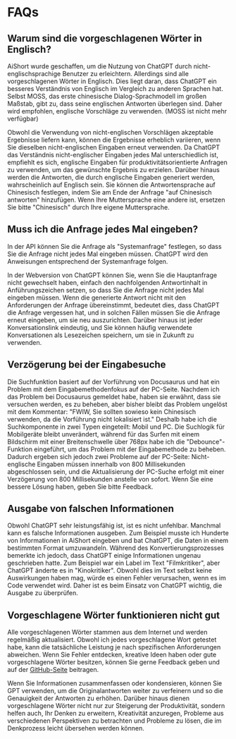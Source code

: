 # FAQs

## Warum sind die vorgeschlagenen Wörter in Englisch?

AiShort wurde geschaffen, um die Nutzung von ChatGPT durch nicht-englischsprachige Benutzer zu erleichtern. Allerdings sind alle vorgeschlagenen Wörter in Englisch. Dies liegt daran, dass ChatGPT ein besseres Verständnis von Englisch im Vergleich zu anderen Sprachen hat. Selbst MOSS, das erste chinesische Dialog-Sprachmodell im großen Maßstab, gibt zu, dass seine englischen Antworten überlegen sind. Daher wird empfohlen, englische Vorschläge zu verwenden. (MOSS ist nicht mehr verfügbar)

Obwohl die Verwendung von nicht-englischen Vorschlägen akzeptable Ergebnisse liefern kann, können die Ergebnisse erheblich variieren, wenn Sie dieselben nicht-englischen Eingaben erneut verwenden. Da ChatGPT das Verständnis nicht-englischer Eingaben jedes Mal unterschiedlich ist, empfiehlt es sich, englische Eingaben für produktivitätsorientierte Anfragen zu verwenden, um das gewünschte Ergebnis zu erzielen. Darüber hinaus werden die Antworten, die durch englische Eingaben generiert werden, wahrscheinlich auf Englisch sein. Sie können die Antwortensprache auf Chinesisch festlegen, indem Sie am Ende der Anfrage "auf Chinesisch antworten" hinzufügen. Wenn Ihre Muttersprache eine andere ist, ersetzen Sie bitte "Chinesisch" durch Ihre eigene Muttersprache.

## Muss ich die Anfrage jedes Mal eingeben?

In der API können Sie die Anfrage als "Systemanfrage" festlegen, so dass Sie die Anfrage nicht jedes Mal eingeben müssen. ChatGPT wird den Anweisungen entsprechend der Systemanfrage folgen.

In der Webversion von ChatGPT können Sie, wenn Sie die Hauptanfrage nicht gewechselt haben, einfach den nachfolgenden Antwortinhalt in Anführungszeichen setzen, so dass Sie die Anfrage nicht jedes Mal eingeben müssen. Wenn die generierte Antwort nicht mit den Anforderungen der Anfrage übereinstimmt, bedeutet dies, dass ChatGPT die Anfrage vergessen hat, und in solchen Fällen müssen Sie die Anfrage erneut eingeben, um sie neu auszurichten. Darüber hinaus ist jeder Konversationslink eindeutig, und Sie können häufig verwendete Konversationen als Lesezeichen speichern, um sie in Zukunft zu verwenden.

## Verzögerung bei der Eingabesuche

Die Suchfunktion basiert auf der Vorführung von Docusaurus und hat ein Problem mit dem Eingabemethodenfokus auf der PC-Seite. Nachdem ich das Problem bei Docusaurus gemeldet habe, haben sie erwähnt, dass sie versuchen werden, es zu beheben, aber bisher bleibt das Problem ungelöst mit dem Kommentar: "FWIW, Sie sollten sowieso kein Chinesisch verwenden, da die Vorführung nicht lokalisiert ist." Deshalb habe ich die Suchkomponente in zwei Typen eingeteilt: Mobil und PC. Die Suchlogik für Mobilgeräte bleibt unverändert, während für das Surfen mit einem Bildschirm mit einer Breitenschwelle über 768px habe ich die "Debounce"-Funktion eingeführt, um das Problem mit der Eingabemethode zu beheben. Dadurch ergeben sich jedoch zwei Probleme auf der PC-Seite: Nicht-englische Eingaben müssen innerhalb von 800 Millisekunden abgeschlossen sein, und die Aktualisierung der PC-Suche erfolgt mit einer Verzögerung von 800 Millisekunden anstelle von sofort. Wenn Sie eine bessere Lösung haben, geben Sie bitte Feedback.

## Ausgabe von falschen Informationen

Obwohl ChatGPT sehr leistungsfähig ist, ist es nicht unfehlbar. Manchmal kann es falsche Informationen ausgeben. Zum Beispiel musste ich Hunderte von Informationen in AiShort eingeben und bat ChatGPT, die Daten in einem bestimmten Format umzuwandeln. Während des Konvertierungsprozesses bemerkte ich jedoch, dass ChatGPT einige Informationen ungenau geschrieben hatte. Zum Beispiel war ein Label im Text "Filmkritiker", aber ChatGPT änderte es in "Kinokritiker". Obwohl dies im Text selbst keine Auswirkungen haben mag, würde es einen Fehler verursachen, wenn es im Code verwendet wird. Daher ist es beim Einsatz von ChatGPT wichtig, die Ausgabe zu überprüfen.

## Vorgeschlagene Wörter funktionieren nicht gut

Alle vorgeschlagenen Wörter stammen aus dem Internet und werden regelmäßig aktualisiert. Obwohl ich jedes vorgeschlagene Wort getestet habe, kann die tatsächliche Leistung je nach spezifischen Anforderungen abweichen. Wenn Sie Fehler entdecken, kreative Ideen haben oder gute vorgeschlagene Wörter besitzen, können Sie gerne Feedback geben und auf der [GitHub-Seite](https://github.com/rockbenben/ChatGPT-Shortcut/discussions/11) beitragen.

Wenn Sie Informationen zusammenfassen oder kondensieren, können Sie GPT verwenden, um die Originalantworten weiter zu verfeinern und so die Genauigkeit der Antworten zu erhöhen. Darüber hinaus dienen vorgeschlagene Wörter nicht nur zur Steigerung der Produktivität, sondern helfen auch, Ihr Denken zu erweitern, Kreativität anzuregen, Probleme aus verschiedenen Perspektiven zu betrachten und Probleme zu lösen, die im Denkprozess leicht übersehen werden können.
